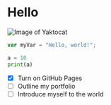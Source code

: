 # Hello
![Image of Yaktocat](https://octodex.github.com/images/yaktocat.png)
``` javascript
var myVar = "Hello, world!";
```
```python
a = 10
print(a)
```
- [x] Turn on GitHub Pages
- [ ] Outline my portfolio
- [ ] Introduce myself to the world
